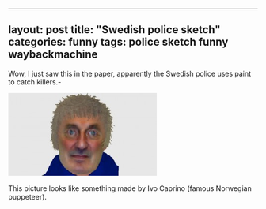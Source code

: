 ---
layout: post
title:  "Swedish police sketch"
categories: funny 
tags: police sketch funny waybackmachine
--

Wow, I just saw this in the paper, apparently the Swedish police uses paint to catch killers.-

![Swedish Police Sketch](/images/2009-swedish-police-sketch.jpg)

This picture looks like something made by Ivo Caprino (famous Norwegian puppeteer).
